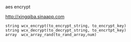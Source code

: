 aes encrypt

http://xingqiba.sinaapp.com

```
string wcx_encrypt(to_encrypt_string, to_encrypt_key)
string wcx_decrypt(to_decrypt_string, to_encrtpt_key)
array  wcx_array_rand(to_rand_array,num)
```